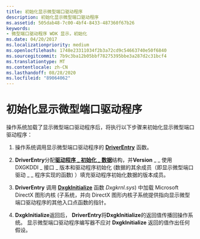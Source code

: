 ```yaml
---
title: 初始化显示微型端口驱动程序
description: 初始化显示微型端口驱动程序
ms.assetid: 505dab48-7c00-4bf4-8433-487360f67b26
keywords:
- 微型端口驱动程序 WDK 显示，初始化
ms.date: 04/20/2017
ms.localizationpriority: medium
ms.openlocfilehash: 1748e23311034f2b3a72cd9c54663740e50f6840
ms.sourcegitcommit: 7b9c3ba12b05bbf78275395bbe3a287d2c31bcf4
ms.translationtype: MT
ms.contentlocale: zh-CN
ms.lasthandoff: 08/28/2020
ms.locfileid: "89064062"
---
```

# <a name="initializing-the-display-miniport-driver"></a>初始化显示微型端口驱动程序


操作系统加载了显示微型端口驱动程序后，将执行以下步骤来初始化显示微型端口驱动程序：

1.  操作系统调用显示微型端口驱动程序的 [**DriverEntry**](./driverentry-of-display-miniport-driver.md) 函数。

2.  **DriverEntry**分配[**驱动程序 \_ 初始化 \_ 数据**](/windows-hardware/drivers/ddi/dispmprt/ns-dispmprt-_driver_initialization_data)结构，并**Version** \_ \_ 使用 DXGKDDI \_ 接口 \_ 版本和驱动程序初始化 (数据的其余成员（即显示微型端口驱动 \_ \_ 程序实现的函数) ）填充驱动程序初始化数据的版本成员。

3.  **DriverEntry** 调用 [**DxgkInitialize**](/windows-hardware/drivers/ddi/dispmprt/nf-dispmprt-dxgkinitialize) 函数 *Dxgkrnl.sys*) 中加载 Microsoft DirectX 图形内核 (子系统，并向 DirectX 图形内核子系统提供指向显示微型端口驱动程序的其他入口点函数的指针。

4.  **DxgkInitialize**返回后， **DriverEntry**将**DxgkInitialize**的返回值传播回操作系统。 显示微型端口驱动程序编写器不应对 **DxgkInitialize** 返回的值作出任何假设。

